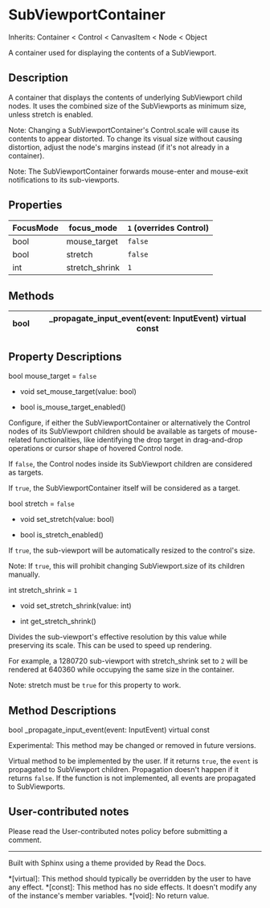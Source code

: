 # SubViewportContainer

Inherits: Container < Control < CanvasItem < Node < Object

A container used for displaying the contents of a SubViewport.

## Description

A container that displays the contents of underlying SubViewport child nodes.
It uses the combined size of the SubViewports as minimum size, unless stretch
is enabled.

Note: Changing a SubViewportContainer's Control.scale will cause its contents
to appear distorted. To change its visual size without causing distortion,
adjust the node's margins instead (if it's not already in a container).

Note: The SubViewportContainer forwards mouse-enter and mouse-exit
notifications to its sub-viewports.

## Properties

FocusMode | focus_mode | `1` (overrides Control)  
---|---|---  
bool | mouse_target | `false`  
bool | stretch | `false`  
int | stretch_shrink | `1`  
  
## Methods

bool | _propagate_input_event(event: InputEvent) virtual const  
---|---  
  
## Property Descriptions

bool mouse_target = `false`

  * void set_mouse_target(value: bool)

  * bool is_mouse_target_enabled()

Configure, if either the SubViewportContainer or alternatively the Control
nodes of its SubViewport children should be available as targets of mouse-
related functionalities, like identifying the drop target in drag-and-drop
operations or cursor shape of hovered Control node.

If `false`, the Control nodes inside its SubViewport children are considered
as targets.

If `true`, the SubViewportContainer itself will be considered as a target.

bool stretch = `false`

  * void set_stretch(value: bool)

  * bool is_stretch_enabled()

If `true`, the sub-viewport will be automatically resized to the control's
size.

Note: If `true`, this will prohibit changing SubViewport.size of its children
manually.

int stretch_shrink = `1`

  * void set_stretch_shrink(value: int)

  * int get_stretch_shrink()

Divides the sub-viewport's effective resolution by this value while preserving
its scale. This can be used to speed up rendering.

For example, a 1280720 sub-viewport with stretch_shrink set to `2` will be
rendered at 640360 while occupying the same size in the container.

Note: stretch must be `true` for this property to work.

## Method Descriptions

bool _propagate_input_event(event: InputEvent) virtual const

Experimental: This method may be changed or removed in future versions.

Virtual method to be implemented by the user. If it returns `true`, the
`event` is propagated to SubViewport children. Propagation doesn't happen if
it returns `false`. If the function is not implemented, all events are
propagated to SubViewports.

## User-contributed notes

Please read the User-contributed notes policy before submitting a comment.

* * *

Built with Sphinx using a theme provided by Read the Docs.

  *[virtual]: This method should typically be overridden by the user to have any effect.
  *[const]: This method has no side effects. It doesn't modify any of the instance's member variables.
  *[void]: No return value.


